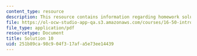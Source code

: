 ```yaml
---
content_type: resource
description: This resource contains information regarding homework solution 10.
file: https://ol-ocw-studio-app-qa.s3.amazonaws.com/courses/16-50-introduction-to-propulsion-systems-spring-2012/251b89ca98c904f317afa5e73ee14439_MIT16_50S12_sol10.pdf
file_type: application/pdf
resourcetype: Document
title: Solution 10
uid: 251b89ca-98c9-04f3-17af-a5e73ee14439
---
```

